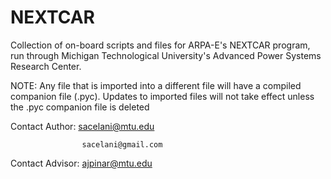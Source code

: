 # NEXTCAR
Collection of on-board scripts and files for ARPA-E's NEXTCAR program, run through Michigan Technological University's Advanced Power Systems Research Center.

NOTE:	Any file that is imported into a different file will have a compiled companion file (.pyc).
		Updates to imported files will not take effect unless the .pyc companion file is deleted

		
Contact Author:		sacelani@mtu.edu

					sacelani@gmail.com
Contact Advisor:	ajpinar@mtu.edu
					
			